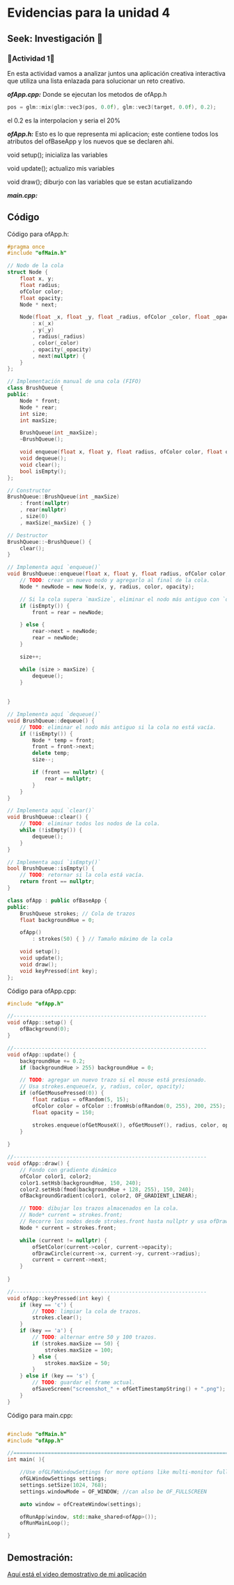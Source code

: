 # Evidencias para la unidad 4

## Seek: Investigación 🔎

### 🐆Actividad 1🐆

En esta actividad vamos a analizar juntos una aplicación creativa interactiva que utiliza una lista enlazada para solucionar un reto creativo.

***ofApp.cpp:***
Donde se ejecutan los metodos de ofApp.h
```c++
pos = glm::mix(glm::vec3(pos, 0.0f), glm::vec3(target, 0.0f), 0.2);
```
 el 0.2 es la interpolacion y seria el 20%


***ofApp.h:***
Esto es lo que representa mi aplicacion; este contiene todos los atributos del ofBaseApp y los nuevos que se declaren ahi.

void setup(); inicializa las variables

void update(); actualizo mis variables

void draw(); diburjo con las variables que se estan acutializando

***main.cpp:***




## Código

Código para ofApp.h:

``` cpp
#pragma once
#include "ofMain.h"

// Nodo de la cola
struct Node {
	float x, y;
	float radius;
	ofColor color;
	float opacity;
	Node * next;

	Node(float _x, float _y, float _radius, ofColor _color, float _opacity)
		: x(_x)
		, y(_y)
		, radius(_radius)
		, color(_color)
		, opacity(_opacity)
		, next(nullptr) {
	}
};

// Implementación manual de una cola (FIFO)
class BrushQueue {
public:
	Node * front;
	Node * rear;
	int size;
	int maxSize;

	BrushQueue(int _maxSize);
	~BrushQueue();

	void enqueue(float x, float y, float radius, ofColor color, float opacity);
	void dequeue();
	void clear();
	bool isEmpty();
};

// Constructor
BrushQueue::BrushQueue(int _maxSize)
	: front(nullptr)
	, rear(nullptr)
	, size(0)
	, maxSize(_maxSize) { }

// Destructor
BrushQueue::~BrushQueue() {
	clear();
}

// Implementa aquí `enqueue()`
void BrushQueue::enqueue(float x, float y, float radius, ofColor color, float opacity) {
	// TODO: crear un nuevo nodo y agregarlo al final de la cola.
	Node * newNode = new Node(x, y, radius, color, opacity);

	// Si la cola supera `maxSize`, eliminar el nodo más antiguo con `dequeue()`.
	if (isEmpty()) {
		front = rear = newNode;

	} else {
		rear->next = newNode;
		rear = newNode;
	}

	size++;

	while (size > maxSize) {
		dequeue();
	}
	
	
}

// Implementa aquí `dequeue()`
void BrushQueue::dequeue() {
	// TODO: eliminar el nodo más antiguo si la cola no está vacía.
	if (!isEmpty()) {
		Node * temp = front;
		front = front->next;
		delete temp;
		size--;

		if (front == nullptr) {
			rear = nullptr;
		}
	}
}

// Implementa aquí `clear()`
void BrushQueue::clear() {
	// TODO: eliminar todos los nodos de la cola.
	while (!isEmpty()) {
		dequeue();
	}
}

// Implementa aquí `isEmpty()`
bool BrushQueue::isEmpty() {
	// TODO: retornar si la cola está vacía.
	return front == nullptr;
}

class ofApp : public ofBaseApp {
public:
	BrushQueue strokes; // Cola de trazos
	float backgroundHue = 0;

	ofApp()
		: strokes(50) { } // Tamaño máximo de la cola

	void setup();
	void update();
	void draw();
	void keyPressed(int key);
};


```

Código para ofApp.cpp:

``` cpp
#include "ofApp.h"

//--------------------------------------------------------------
void ofApp::setup() {
	ofBackground(0);
}

//--------------------------------------------------------------
void ofApp::update() {
	backgroundHue += 0.2;
	if (backgroundHue > 255) backgroundHue = 0;

	// TODO: agregar un nuevo trazo si el mouse está presionado.
	// Usa strokes.enqueue(x, y, radius, color, opacity);
	if (ofGetMousePressed(0)) {
		float radius = ofRandom(5, 15);
		ofColor color = ofColor ::fromHsb(ofRandom(0, 255), 200, 255);
		float opacity = 150;

		strokes.enqueue(ofGetMouseX(), ofGetMouseY(), radius, color, opacity);
	}
	
}

//--------------------------------------------------------------
void ofApp::draw() {
	// Fondo con gradiente dinámico
	ofColor color1, color2;
	color1.setHsb(backgroundHue, 150, 240);
	color2.setHsb(fmod(backgroundHue + 128, 255), 150, 240);
	ofBackgroundGradient(color1, color2, OF_GRADIENT_LINEAR);

	// TODO: dibujar los trazos almacenados en la cola.
	// Node* current = strokes.front;
	// Recorre los nodos desde strokes.front hasta nullptr y usa ofDrawCircle().
	Node * current = strokes.front;

	while (current != nullptr) {
		ofSetColor(current->color, current->opacity);
		ofDrawCircle(current->x, current->y, current->radius);
		current = current->next;
	}
	
}

//--------------------------------------------------------------
void ofApp::keyPressed(int key) {
	if (key == 'c') {
		// TODO: limpiar la cola de trazos.
		strokes.clear();
	}
	if (key == 'a') {
		// TODO: alternar entre 50 y 100 trazos.
		if (strokes.maxSize == 50) {
			strokes.maxSize = 100;
		} else {
			strokes.maxSize = 50;
		}
	} else if (key == 's') {
		// TODO: guardar el frame actual.
		ofSaveScreen("screenshot_" + ofGetTimestampString() + ".png");
	}
}


```

Código para main.cpp:
``` cpp

#include "ofMain.h"
#include "ofApp.h"

//========================================================================
int main( ){

	//Use ofGLFWWindowSettings for more options like multi-monitor fullscreen
	ofGLWindowSettings settings;
	settings.setSize(1024, 768);
	settings.windowMode = OF_WINDOW; //can also be OF_FULLSCREEN

	auto window = ofCreateWindow(settings);

	ofRunApp(window, std::make_shared<ofApp>());
	ofRunMainLoop();

}


```

## Demostración:

[Aquí está el video demostrativo de mi aplicación](https://youtu.be/GOKyIis9lE8)




